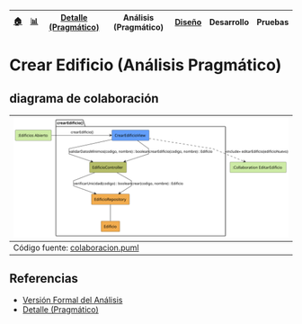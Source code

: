 <div align=right>
 
|[🏠️](../../../README.md)|[ 📊](https://raw.githubusercontent.com/mmasias/pySigHor/main/images/RUP/99-seguimiento/diagrama-contexto-administrador.svg)|[Detalle (Pragmático)](../../../00-casos-uso/02-detalle/crearEdificio/README.md)|**Análisis (Pragmático)**|[Diseño](../../../../RUP/02-diseno/casos-uso/crearEdificio/README.md)|Desarrollo|Pruebas|
|-|-|-|-|-|-|-|

</div>

# Crear Edificio (Análisis Pragmático)

## diagrama de colaboración

<div align=center>

|![Análisis: crearEdificio()](/images/RUP/01-analisis/casos-uso/crearEdificio/crearEdificio-analisis.svg)|
|-|
|Código fuente: [colaboracion.puml](../../../../RUP/01-analisis/casos-uso/crearEdificio/colaboracion.puml)|

</div>

## Referencias

- [Versión Formal del Análisis](../../../../RUP/01-analisis/casos-uso/crearEdificio/README.md)
- [Detalle (Pragmático)](../../../00-casos-uso/02-detalle/crearEdificio/README.md)
